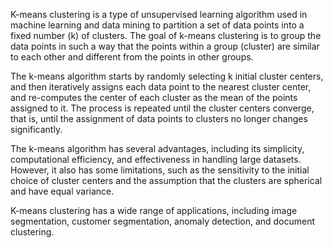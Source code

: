 K-means clustering is a type of unsupervised learning algorithm used in machine learning and data mining to partition a set of data points into a fixed number (k) of clusters. The goal of k-means clustering is to group the data points in such a way that the points within a group (cluster) are similar to each other and different from the points in other groups.

The k-means algorithm starts by randomly selecting k initial cluster centers, and then iteratively assigns each data point to the nearest cluster center, and re-computes the center of each cluster as the mean of the points assigned to it. The process is repeated until the cluster centers converge, that is, until the assignment of data points to clusters no longer changes significantly.

The k-means algorithm has several advantages, including its simplicity, computational efficiency, and effectiveness in handling large datasets. However, it also has some limitations, such as the sensitivity to the initial choice of cluster centers and the assumption that the clusters are spherical and have equal variance.

K-means clustering has a wide range of applications, including image segmentation, customer segmentation, anomaly detection, and document clustering.
